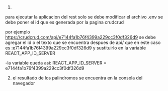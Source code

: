 1)
para ejecutar la aplicacion del rest solo se debe modificar el archivo .env
se debe poner el id que es generada por la pagina crudcrud

por ejemplo https://crudcrud.com/api/e7144fa1b76f4399a229cc3f0df326d9 se debe agregar el id 
o el texto que se encuentra despues de api/
que en este caso es :e7144fa1b76f4399a229cc3f0df326d9
y sustituirlo en la variable REACT_APP_ID_SERVER

-la variable queda asi:
 REACT_APP_ID_SERVER = e7144fa1b76f4399a229cc3f0df326d9


2) el resultado de los palindromos se encuentra en la consola del navegador


